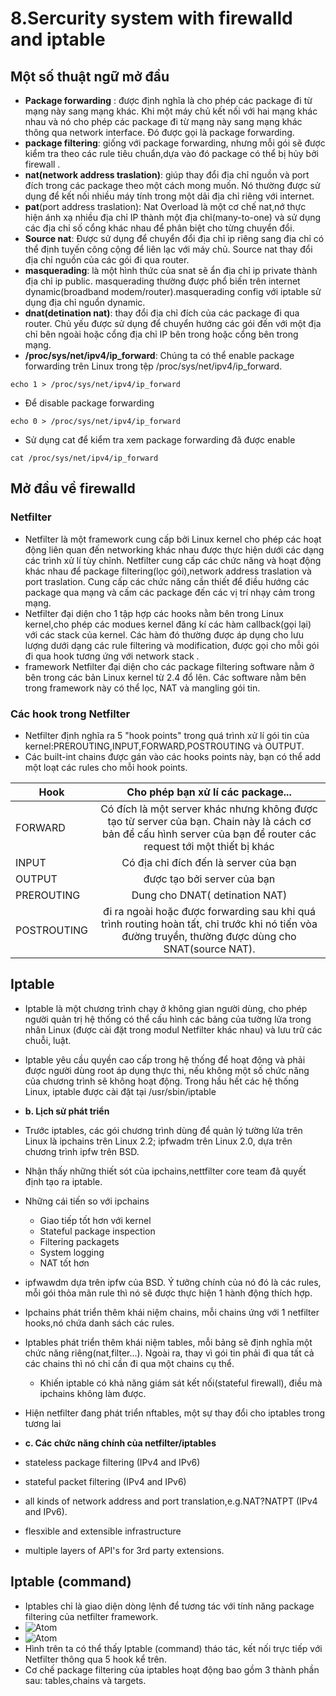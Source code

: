 # 8.Sercurity system with firewalld and iptable # 
## Một số thuật ngữ mở đầu ## 
- **Package forwarding** : được định nghĩa là cho phép các package đi từ mạng này sang mạng khác. Khi một máy chủ kết nối với hai mạng khác nhau và nó cho phép các package đi từ mạng này sang mạng khác thông qua network interface. Đó được gọi là package forwarding.
- **package filtering**: giống với package forwarding, nhưng mỗi gói sẽ được kiểm tra theo các rule tiêu chuẩn,dựa vào đó package có thể bị hủy bởi firewall . 
- **nat(network address traslation)**: giúp thay đổi địa chỉ nguồn và port đích trong các package theo một cách mong muốn. Nó thường được sử dụng để kết nối nhiều máy tính trong một dải địa chỉ riêng với internet. 
- **pat**(port address traslation): Nat Overload là một cơ chế nat,nớ thực hiện ánh xạ nhiều địa chỉ IP thành một địa chỉ(many-to-one) và sử dụng các địa chỉ số cổng khác nhau để phân biệt cho từng chuyển đổi. 
- **Source nat**: Được sử dụng để chuyển đổi địa chỉ ip riêng sang địa chỉ có thể định tuyến công cộng để liên lạc với máy chủ. Source nat thay đổi địa chỉ nguồn của các gói đi qua router. 
- **masquerading**: là một hình thức của snat sẽ ẩn địa chỉ ip private thành địa chỉ ip public. masquerading thường được phổ biến trên internet dynamic(broadband modem/router).masquerading config với iptable sử dụng địa chỉ nguổn dynamic. 
- **dnat(detination nat)**: thay đổi địa chỉ đích của các package đi qua router. Chủ yếu được sử dụng để chuyển hướng các gói đến với một địa chỉ bên ngoài hoặc cổng địa chỉ IP bên trong hoặc cổng bên trong mạng. 
- **/proc/sys/net/ipv4/ip_forward**: Chúng ta có thể enable package forwarding trên Linux trong tệp /proc/sys/net/ipv4/ip_forward.
```
echo 1 > /proc/sys/net/ipv4/ip_forward
```
   - Để disable package forwarding
```
echo 0 > /proc/sys/net/ipv4/ip_forward
```
  - Sử dụng cat để kiểm tra xem package forwarding đã được enable
```
cat /proc/sys/net/ipv4/ip_forward

```

## Mở đầu về firewalld ## 
### Netfilter ###
- Netfilter là một framework cung cấp bởi Linux kernel cho phép các hoạt động liên quan đến networking khác nhau được thực hiện dưới các dạng các trình xử lí tùy chỉnh. Netfilter cung cấp các chức năng và hoạt động khác nhau để package filtering(lọc gói),network address traslation và port traslation. Cung cấp các chức năng cần thiết để điều hướng các package qua mạng và cấm các package đến các vị trí nhạy cảm trong mạng. 
- Netfilter đại diện cho 1 tập hợp các hooks nằm bên trong Linux kernel,cho phép các modues kernel đăng kí các hàm callback(gọi lại) với các stack của kernel. Các hàm đó thường được áp dụng cho lưu lượng dưới dạng các rule filtering và modification, được gọi cho mỗi gói đi qua hook tương ứng với network stack .
- framework Netfilter đại diện cho các package filtering software nằm ở bên trong các bản Linux kernel từ 2.4 đổ lên. Các software nằm bên trong framework này có thể lọc, NAT và mangling gói tin. 
### Các hook trong Netfilter ### 
- Netfilter định nghĩa ra 5 "hook points" trong quá trình xử lí gói tin của kernel:PREROUTING,INPUT,FORWARD,POSTROUTING và OUTPUT.
- Các built-int chains được gán vào các hooks points này, bạn có thể add một loạt các rules cho mỗi hook points. 

| Hook    | Cho phép bạn xử lí các package...           | 
| ------------- |:-------------:|
| FORWARD      | Có đích là một server khác nhưng không được tạo từ server của bạn. Chain này là cách cơ bản để cấu hình server của bạn để router các request tới một thiết bị khác |
| INPUT      | Có địa chỉ đích đến là server của bạn       | 
| OUTPUT | được tạo bởi server của bạn       |  
| PREROUTING  | Dung cho DNAT( detination NAT)       | 
| POSTROUTING | đi ra ngoài hoặc được forwarding sau khi quá trình routing hoàn tất, chỉ trước khi nó tiến vòa đường truyền, thường được dùng cho SNAT(source NAT).        |  

## Iptable ## 
- Iptable là một chương trình chạy ở không gian người dùng, cho phép người quản trị hệ thống có thể cấu hình các bảng của tường lửa trong nhân Linux (được cài đặt trong modul Netfilter khác nhau) và lưu trữ các chuỗi, luật. 
- Iptable yêu cầu quyền cao cấp trong hệ thống để hoạt động và phải được người dùng root áp dụng thực thi, nếu không một số chức năng của chương trình sẽ không hoạt động. Trong hầu hết các hệ thống Linux, iptable được cài đặt tại /usr/sbin/iptable 

- **b. Lịch sử phát triển**
- Trước iptables, các gói chương trình dùng để quản lý tường lửa trên Linux là ipchains trên Linux 2.2; ipfwadm trên Linux 2.0, dựa trên chương trình ipfw trên BSD.
- Nhận thấy những thiết sót của ipchains,nettfilter core team đã quyết định tạo ra iptable. 
- Những cái tiến so với ipchains

  - Giao tiếp tốt hơn với kernel 
  - Stateful package inspection
  - Filtering packagets
  - System logging 
  - NAT tốt hơn 
- ipfwawdm dựa trên ipfw của BSD. Ý tưởng chính của nó đó là các rules, mỗi gói thỏa mãn rule thì nó sẽ được thực hiện 1 hành động thích hợp.
- Ipchains phát triển thêm khái niệm chains, mỗi chains ứng với 1 netfilter hooks,nó chứa danh sách các rules.
- Iptables phát triển thêm khái niệm tables, mỗi bảng sẽ định nghĩa một chức năng riêng(nat,filter...). Ngoài ra, thay vì gói tin phải đi qua tất cả các chains thì nó chỉ cần đi qua một chains cụ thể. 
  - Khiến iptable có khả năng giám sát kết nối(stateful firewall), điều mà ipchains không làm được. 
- Hiện netfilter đang phát triển nftables, một sự thay đổi cho iptables trong tương lai

- **c. Các chức năng chính của netfilter/iptables**
- stateless package filtering (IPv4 and IPv6)
- stateful packet filtering (IPv4 and IPv6) 
- all kinds of network address and port translation,e.g.NAT?NATPT (IPv4 and IPv6).
- flesxible and extensible infrastructure
- multiple layers of API's for 3rd party extensions. 
## Iptable (command) ## 
- Iptables chỉ là giao diện dòng lệnh để tương tác với tính năng package filtering của netfilter framework. 
- ![Atom](https://www.google.com/url?sa=i&source=images&cd=&ved=2ahUKEwiF0LnXkJvmAhWIyYsBHQVAAn0QjRx6BAgBEAQ&url=https%3A%2F%2Fgiaiphapmangh3t.com%2Ftim-hieu-cau-hinh-firewall-iptable-tren-linux%2F&psig=AOvVaw3au8Oy_5RLZVp40Br9kQ8Z&ust=1575517953716495)
- ![Atom](https://i.imgur.com/JqO6oe8.png)
- Hình trên ta có thể thấy Iptable (command) tháo tác, kết nối trực tiếp với Netfilter thông qua 5 hook kể trên. 
- Cơ chế package filtering của iptables hoạt động bao gồm 3 thành phần sau: tables,chains và targets. 







